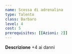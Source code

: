 ```yaml
---
name: Scossa di adrenalina
type: Talento
class: Barbaro
level: 4
cost: 5
prerequisites: [[Azioni: 2]]
---
```


**Descrizione**
+4 ai danni